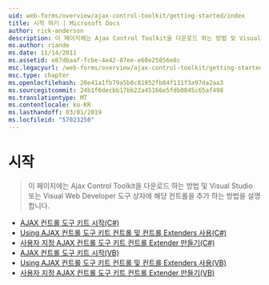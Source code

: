 ```yaml
---
uid: web-forms/overview/ajax-control-toolkit/getting-started/index
title: 시작 하기 | Microsoft Docs
author: rick-anderson
description: 이 페이지에는 Ajax Control Toolkit을 다운로드 하는 방법 및 Visual Studio 또는 Visual Web Developer 도구 상자에 해당 컨트롤을 추가 하는 방법을 설명 합니다.
ms.author: riande
ms.date: 11/14/2011
ms.assetid: e87dbaaf-fcbe-4e42-87ee-e60e25856e8c
msc.legacyurl: /web-forms/overview/ajax-control-toolkit/getting-started
msc.type: chapter
ms.openlocfilehash: 20e41a1fb79a5b8c81952fb84f131f3a97da2aa3
ms.sourcegitcommit: 24b1f6decbb17bb22a45166e5fdb0845c65af498
ms.translationtype: MT
ms.contentlocale: ko-KR
ms.lasthandoff: 03/01/2019
ms.locfileid: "57023250"
---
```

<a name="getting-started"></a>시작
====================
> 이 페이지에는 Ajax Control Toolkit을 다운로드 하는 방법 및 Visual Studio 또는 Visual Web Developer 도구 상자에 해당 컨트롤을 추가 하는 방법을 설명 합니다.


- [AJAX 컨트롤 도구 키트 시작(C#)](get-started-with-the-ajax-control-toolkit-cs.md)
- [Using AJAX 컨트롤 도구 키트 컨트롤 및 컨트롤 Extenders 사용(C#)](using-ajax-control-toolkit-controls-and-control-extenders-cs.md)
- [사용자 지정 AJAX 컨트롤 도구 키트 컨트롤 Extender 만들기(C#)](creating-a-custom-ajax-control-toolkit-control-extender-cs.md)
- [AJAX 컨트롤 도구 키트 시작(VB)](get-started-with-the-ajax-control-toolkit-vb.md)
- [Using AJAX 컨트롤 도구 키트 컨트롤 및 컨트롤 Extenders 사용(VB)](using-ajax-control-toolkit-controls-and-control-extenders-vb.md)
- [사용자 지정 AJAX 컨트롤 도구 키트 컨트롤 Extender 만들기(VB)](creating-a-custom-ajax-control-toolkit-control-extender-vb.md)
